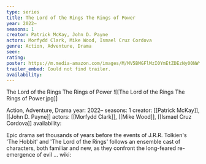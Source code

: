 ```yaml
---
type: series
title: The Lord of the Rings The Rings of Power
year: 2022–
seasons: 1
creator: Patrick McKay, John D. Payne
actors: Morfydd Clark, Mike Wood, Ismael Cruz Cordova
genre: Action, Adventure, Drama
seen:
rating: 
poster: https://m.media-amazon.com/images/M/MV5BMGFlMzI0YmEtZDEzNy00NWY1LTgzNDEtMTg2MzQ4OWFlNmNjXkEyXkFqcGdeQXVyMjg1NDcxNDE@._V1_SX300.jpg
trailer_embed: Could not find trailer.
availability:
---
```

The Lord of the Rings The Rings of Power
![[The Lord of the Rings The Rings of Power.jpg]]

Action, Adventure, Drama
year: 2022–
seasons: 1
creator: [[Patrick McKay]], [[John D. Payne]]
actors: [[Morfydd Clark]], [[Mike Wood]], [[Ismael Cruz Cordova]]
availability:

Epic drama set thousands of years before the events of J.R.R. Tolkien's 'The Hobbit' and 'The Lord of the Rings' follows an ensemble cast of characters, both familiar and new, as they confront the long-feared re-emergence of evil ...
wiki: 


